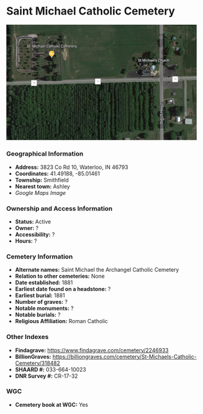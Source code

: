 # Saint Michael Catholic Cemetery

![Saint Michael Catholic Cemetery on Google Earth](https://github.com/FyoAtEPL/DeKalbCemeteries/blob/main/images/mapImages/StMichaelEarth.png "Saint Michael Catholic Cemetery on Google Earth")

### Geographical Information
- **Address:** 3823 Co Rd 10, Waterloo, IN 46793
- **Coordinates:** 41.49188, -85.01461
- **Township:** Smithfield
- **Nearest town:** Ashley
- *Google Maps Image*

### Ownership and Access Information
- **Status:** Active
- **Owner:** ?
- **Accessibility:** ?
- **Hours:** ?

### Cemetery Information
- **Alternate names:** Saint Michael the Archangel Catholic Cemetery
- **Relation to other cemeteries:** None
- **Date established:** 1881
- **Earliest date found on a headstone:** ?
- **Earliest burial:** 1881
- **Number of graves:** ?
- **Notable monuments:** ?
- **Notable burials:** ?
- **Religious Affiliation:** Roman Catholic

### Other Indexes
- **Findagrave:** https://www.findagrave.com/cemetery/2246933
- **BillionGraves:** https://billiongraves.com/cemetery/St-Michaels-Catholic-Cemetery/318482
- **SHAARD #:** 033-664-10023
- **DNR Survey #:** CR-17-32

### WGC
- **Cemetery book at WGC:** Yes
